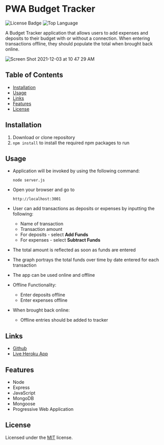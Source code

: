 # PWA Budget Tracker

![License Badge](https://img.shields.io/github/license/mmeii/progressive-budget-tracker) ![Top Language](https://img.shields.io/github/languages/top/mmeii/progressive-budget-tracker)

A Budget Tracker application that allows users to add expenses and deposits to their budget with or without a connection. When entering transactions offline, they should populate the total when brought back online.

![Screen Shot 2021-12-03 at 10 47 29 AM](https://user-images.githubusercontent.com/85111342/144631629-bea03535-3d37-43a2-91b4-190057c4348c.png)

## Table of Contents

* [Installation](#installation)
* [Usage](#usage)
* [Links](#Links)
* [Features](#Features)
* [License](#License)

## Installation

1. Download or clone repository
2. `npm install` to install the required npm packages to run

## Usage

* Application will be invoked by using the following command:

  `node server.js`

* Open your browser and go to
  
  `http://localhost:3001`

* User can add transactions as deposits or expenses by inputting the following:
  * Name of transaction
  * Transaction amount
  * For deposits - select **Add Funds**
  * For expenses - select **Subtract Funds**

* The total amount is reflected as soon as funds are entered

* The graph portrays the total funds over time by date entered for each transaction

  

* The app can be used online and offline

* Offline Functionality:
  * Enter deposits offline
  * Enter expenses offline

* When brought back online:
  * Offline entries should be added to tracker



## Links

* [Github](https://github.com/DaveToth77/Budget-Tracker)
* [Live Heroku App](https://agile-cove-62798.herokuapp.com/)

## Features

* Node
* Express
* JavaScript
* MongoDB
* Mongoose
* Progressive Web Application

## License

  
  Licensed under the [MIT](LICENSE) license.
